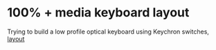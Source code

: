 # 100% + media keyboard layout 
Trying to build a low profile optical keyboard using Keychron switches, <a href="https://keyboard-layout-editor.com/##@_backcolor=%23333333&name=Barakadax's%20100%25%20+%20media&author=Barakadax&radii=6PX%3B&@_y:-0.1&x:18.35&c=%23282828&t=%23aaaaaa&p=DCS&w:6.25&d:true%3B&=%3Cimg%20src%2F='https%2F:%2F%2F%2F%2Fcdn.globalso.com%2F%2Fqiangliled%2F%2FOutdoor-P10-High-Refresh-Rate-LED-Display-Module.jpg'%20width%2F='335'%20height%2F='55'%3E%3B&@_y:-0.9&a:5%3B&=Esc%0A%F0%9F%94%92&_x:1%3B&=F1&=F2&=F3&=F4&_x:0.5%3B&=F5&=F6&=F7&=F8&_x:0.5%3B&=F9&=F10&=F11&=F12&_x:0.25%3B&=PrtSc&=Scroll%20Lock&=Pause%0ABreak%3B&@_y:0.3999999999999999%3B&=~%0A%60&=!%0A1&=%2F@%0A2&=%23%0A3&=$%0A4&=%25%0A5&=%5E%0A6&=%2F&%0A7&=*%0A8&=(%0A9&=)%0A0&=%2F_%0A-&=+%0A%2F=&_w:2%3B&=Backspace&_x:0.25%3B&=Insert&=Home&=PgUp&_x:0.25%3B&=Num%20Lock&=%2F%2F&=*&=-&_x:0.25%3B&=%E2%8F%AE%EF%B8%8F&=%E2%8F%AD%EF%B8%8F%3B&@_w:1.5%3B&=Tab&=Q&=W&=E&=R&=T&=Y&=U&=I&=O&=P&=%7B%0A%5B&=%7D%0A%5D&_w:1.5%3B&=%7C%0A%5C&_x:0.25%3B&=Delete&=End&=PgDn&_x:0.25%3B&=7&=8&=9&_h:2%3B&=+&_x:0.25%3B&=%F0%9F%94%87&=%E2%8F%AF%EF%B8%8F%3B&@_w:1.75%3B&=Caps&=A&=S&=D&=F&=G&=H&=J&=K&=L&=%2F:%0A%2F%3B&=%22%0A'&_w:2.25%3B&=Enter&_x:0.375&t=%23ff8c00&a:7&fa@:2%3B&w:0.5&d:true%3B&=%3Ci%20class%2F='fa%20fa-circle'%3E%3C%2F%2Fi%3E&_x:0.25&w:0.5&d:true%3B&=%3Ci%20class%2F='fa%20fa-circle'%3E%3C%2F%2Fi%3E&_x:0.25&w:0.5&d:true%3B&=%3Ci%20class%2F='fa%20fa-circle'%3E%3C%2F%2Fi%3E&_x:0.25&w:0.5&d:true%3B&=%3Ci%20class%2F='fa%20fa-circle'%3E%3C%2F%2Fi%3E&_x:0.375&t=%23aaaaaa&a:5&f:3%3B&=4&_f:3%3B&=5&_f:3%3B&=6&_x:1.25&f:3%3B&=%F0%9F%94%88&_f:3%3B&=%F0%9F%94%8A%3B&@_f:3&w:2.25%3B&=Shift&_f:3%3B&=Z&_f:3%3B&=X&_f:3%3B&=C&_f:3%3B&=V&_f:3%3B&=B&_f:3%3B&=N&_f:3%3B&=M&_fa@:2&:8%3B%3B&=%3C%0A,&=%3E%0A.&=%3F%0A%2F%2F&_w:2.75%3B&=Shift&_x:1.25%3B&=%E2%86%91&_x:1.25%3B&=1&=2&=3&_h:2%3B&=Enter&_x:0.25%3B&=%F0%9F%8E%99%EF%B8%8F&=%F0%9F%8E%A5%3B&@_w:1.25%3B&=Ctrl&_w:1.25%3B&=cmd&_w:1.25%3B&=Alt&_w:6.25%3B&=space&_w:1.25%3B&=Alt&_w:1.25%3B&=fn&_w:1.25%3B&=Menu&_w:1.25%3B&=Ctrl&_x:0.25%3B&=%E2%86%90&=%E2%86%93&=%E2%86%92&_x:0.25&w:2%3B&=0&=.&_x:1.1000000000000014&a:7&w:2&d:true%3B&=%3Cimg%20src%2F='https%2F:%2F%2F%2F%2Fi.ytimg.com%2F%2Fvi%2F%2FaxHW2gq%2F_HB0%2F%2Fhq720.jpg%3Fsqp%2F=-oaymwEhCK4FEIIDSFryq4qpAxMIARUAAAAAGAElAADIQj0AgKJD%2F&rs%2F=AOn4CLBq31AEVK9IVaQ1nFmgpxwAe7eisg'%20width%2F='105'%20height%2F='50'%3E">layout</a>
